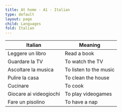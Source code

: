 ```yaml
---
title: At home - A1 - Italian
type: default
layout: page
child: Languages
fold: Italian
---
```


| Italian | Meaning |
| ------- | ------- |
| Leggere un libro | Read a book |
| Guardare la TV | To watch the TV |
| Ascoltare la musica | To listen to the music |
| Pulire la casa | To clean the house |
| Cucinare | To cook |
| Giocare ai videogiochi | To play videogames |
| Fare un pisolino | To have a nap |

